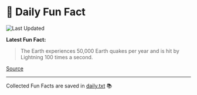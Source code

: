 # 🌟 Daily Fun Fact

![Last Updated](https://img.shields.io/badge/Last_Updated-2025_05_21-blue?style=flat-square)

**Latest Fun Fact:**

> The Earth experiences 50,000 Earth quakes per year and is hit by Lightning 100 times a second.

[Source](http://www.djtech.net/humor/useless_facts.htm)

---

Collected Fun Facts are saved in [daily.txt](daily.txt) 📚
